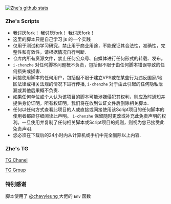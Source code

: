 [![Zhe's github stats](https://github-readme-stats.vercel.app/api?username=Wpenga)](https://github.com/anuraghazra/github-readme-stats)

### Zhe's Scripts 
- 我讨厌fork！ 我讨厌fork！ 我讨厌fork！
- 这里的脚本只是自己学习 js 的一个实践
- 仅用于测试和学习研究，禁止用于商业用途，不能保证其合法性，准确性，完整性和有效性，请根据情况自行判断.
- 仓库内所有资源文件，禁止任何公众号、自媒体进行任何形式的转载、发布。
- `i-chenzhe` 对任何脚本问题概不负责，包括但不限于由任何脚本错误导致的任何损失或损害.
- 间接使用脚本的任何用户，包括但不限于建立VPS或在某些行为违反国家/地区法律或相关法规的情况下进行传播, `i-chenzhe` 对于由此引起的任何隐私泄漏或其他后果概不负责.
- 如果任何单位或个人认为该项目的脚本可能涉嫌侵犯其权利，则应及时通知并提供身份证明，所有权证明，我们将在收到认证文件后删除相关脚本.
- 任何以任何方式查看此项目的人或直接或间接使用该Script项目的任何脚本的使用者都应仔细阅读此声明。 `i-chenzhe` 保留随时更改或补充此免责声明的权利。一旦使用并复制了任何相关脚本或Script项目的规则，则视为您已接受此免责声明.
- 您必须在下载后的24小时内从计算机或手机中完全删除以上内容.

### Zhe's TG
[  TG Chanel  ](https://t.me/something_bug)

[  TG Group  ](https://t.me/something_bug_group)
### 特别感谢
脚本使用了 [  @chavyleung  ](https://github.com/chavyleung) 大佬的 `Env` 函数

